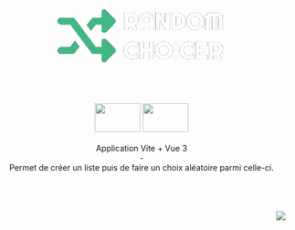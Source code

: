 <h1 align="center">
  <img height="150px" width="auto" src="./public/RandomChoicerIcon.png" />
</h1>

<br>

<div align="center">
  <img height="50px" width="80px" src="https://vitejs.dev/logo.svg" /> 
  <img height="50px" width="80px" src="https://cdn.jsdelivr.net/gh/devicons/devicon/icons/vuejs/vuejs-original.svg" />
</div>

<br>

<div align="center">
  Application Vite + Vue 3
  <br>
  -
  <br>
  Permet de créer un liste puis de faire un choix aléatoire parmi celle-ci.
</div>

<br>
<br>
<br>
<br>

<img align="right" src="https://badgen.net/badge/Made with ❤️ by/Fabio R. Lopes/218c74?icon=" />

